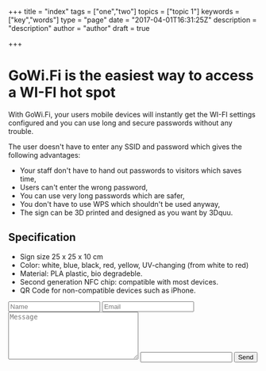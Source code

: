 +++
title = "index"
tags = ["one","two"]
topics = ["topic 1"]
keywords = ["key","words"]
type = "page"
date = "2017-04-01T16:31:25Z"
description = "description"
author = "author"
draft = true

+++
# GoWi.Fi is the easiest way to access a WI-FI hot spot
With GoWi.Fi, your users mobile devices will instantly get the WI-FI settings configured and you can use long and secure passwords without any trouble.

The user doesn't have to enter any SSID and password which gives the following advantages:

 - Your staff don't have to hand out passwords to visitors which saves time,
 - Users can't enter the wrong password,
 - You can use very long passwords which are safer,
 - You don't have to use WPS which shouldn't be used anyway,
 - The sign can be 3D printed and designed as you want by 3Dquu.
 
## Specification

- Sign size 25 x 25 x 10 cm
- Color: white, blue, black, red, yellow,  UV-changing (from white to red)
- Material: PLA plastic, bio degradeble.
- Second generation NFC chip: compatible with most devices.
- QR Code for non-compatible devices such as iPhone.

<form id="contact-form" action="//formspree.io/ulf.e.sv@gmail.com" method="post">
	<input type="text" name="Name" placeholder="Name" required>
	<input type="email" name="Email" placeholder="Email" required>
	<textarea name="Message" cols="30" rows="6" placeholder="Message" required></textarea>
	<!-- CONFIG -->
	<input class="is-hidden" type="text" name="_gotcha">
	<input type="hidden" name="_subject" value="Subject">
	<input type="hidden" name="_cc" value="goran@molnfront.com">
	<!-- /CONFIG -->
	<input class="submit" type="submit" value="Send">
</form>
